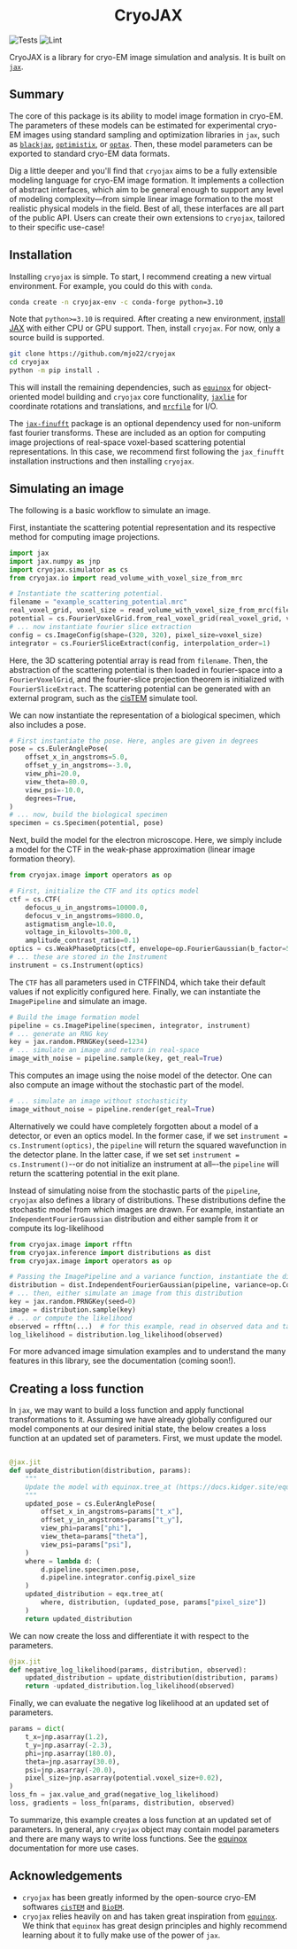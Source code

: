<h1 align='center'>CryoJAX</h1>

![Tests](https://github.com/mjo22/cryojax/actions/workflows/testing.yml/badge.svg)
![Lint](https://github.com/mjo22/cryojax/actions/workflows/black.yml/badge.svg)

CryoJAX is a library for cryo-EM image simulation and analysis. It is built on [`jax`](https://github.com/google/jax).

## Summary

The core of this package is its ability to model image formation in cryo-EM. The parameters of these models can be estimated for experimental cryo-EM images using standard sampling and optimization libraries in `jax`, such as [`blackjax`](https://github.com/blackjax-devs/blackjax), [`optimistix`](https://github.com/patrick-kidger/optimistix), or [`optax`](https://github.com/google-deepmind/optax). Then, these model parameters can be exported to standard cryo-EM data formats.

Dig a little deeper and you'll find that `cryojax` aims to be a fully extensible modeling language for cryo-EM image formation. It implements a collection of abstract interfaces, which aim to be general enough to support any level of modeling complexity—from simple linear image formation to the most realistic physical models in the field. Best of all, these interfaces are all part of the public API. Users can create their own extensions to `cryojax`, tailored to their specific use-case!

## Installation

Installing `cryojax` is simple. To start, I recommend creating a new virtual environment. For example, you could do this with `conda`.

```bash
conda create -n cryojax-env -c conda-forge python=3.10
```

Note that `python>=3.10` is required. After creating a new environment, [install JAX](https://github.com/google/jax#installation) with either CPU or GPU support. Then, install `cryojax`. For now, only a source build is supported.

```bash
git clone https://github.com/mjo22/cryojax
cd cryojax
python -m pip install .
```

This will install the remaining dependencies, such as [`equinox`](https://github.com/patrick-kidger/equinox/) for object-oriented model building and `cryojax` core functionality, [`jaxlie`](https://github.com/brentyi/jaxlie) for coordinate rotations and translations, and [`mrcfile`](https://github.com/ccpem/mrcfile) for I/O.

The [`jax-finufft`](https://github.com/dfm/jax-finufft) package is an optional dependency used for non-uniform fast fourier transforms. These are included as an option for computing image projections of real-space voxel-based scattering potential representations. In this case, we recommend first following the `jax_finufft` installation instructions and then installing `cryojax`.

## Simulating an image

The following is a basic workflow to simulate an image.

First, instantiate the scattering potential representation and its respective method for computing image projections.

```python
import jax
import jax.numpy as jnp
import cryojax.simulator as cs
from cryojax.io import read_volume_with_voxel_size_from_mrc

# Instantiate the scattering potential.
filename = "example_scattering_potential.mrc"
real_voxel_grid, voxel_size = read_volume_with_voxel_size_from_mrc(filename)
potential = cs.FourierVoxelGrid.from_real_voxel_grid(real_voxel_grid, voxel_size)
# ... now instantiate fourier slice extraction
config = cs.ImageConfig(shape=(320, 320), pixel_size=voxel_size)
integrator = cs.FourierSliceExtract(config, interpolation_order=1)
```

Here, the 3D scattering potential array is read from `filename`. Then, the abstraction of the scattering potential is then loaded in fourier-space into a `FourierVoxelGrid`, and the fourier-slice projection theorem is initialized with `FourierSliceExtract`. The scattering potential can be generated with an external program, such as the [cisTEM](https://github.com/timothygrant80/cisTEM) simulate tool.

We can now instantiate the representation of a biological specimen, which also includes a pose.

```python
# First instantiate the pose. Here, angles are given in degrees
pose = cs.EulerAnglePose(
    offset_x_in_angstroms=5.0,
    offset_y_in_angstroms=-3.0,
    view_phi=20.0,
    view_theta=80.0,
    view_psi=-10.0,
    degrees=True,
)
# ... now, build the biological specimen
specimen = cs.Specimen(potential, pose)
```

Next, build the model for the electron microscope. Here, we simply include a model for the CTF in the weak-phase approximation (linear image formation theory).

```python
from cryojax.image import operators as op

# First, initialize the CTF and its optics model
ctf = cs.CTF(
    defocus_u_in_angstroms=10000.0,
    defocus_v_in_angstroms=9800.0,
    astigmatism_angle=10.0,
    voltage_in_kilovolts=300.0,
    amplitude_contrast_ratio=0.1)
optics = cs.WeakPhaseOptics(ctf, envelope=op.FourierGaussian(b_factor=5.0))  # b_factor is given in Angstroms^2
# ... these are stored in the Instrument
instrument = cs.Instrument(optics)
```

The `CTF` has all parameters used in CTFFIND4, which take their default values if not
explicitly configured here. Finally, we can instantiate the `ImagePipeline` and simulate an image.

```python
# Build the image formation model
pipeline = cs.ImagePipeline(specimen, integrator, instrument)
# ... generate an RNG key
key = jax.random.PRNGKey(seed=1234)
# ... simulate an image and return in real-space
image_with_noise = pipeline.sample(key, get_real=True)
```

This computes an image using the noise model of the detector. One can also compute an image without the stochastic part of the model.

```python
# ... simulate an image without stochasticity
image_without_noise = pipeline.render(get_real=True)
```

Alternatively we could have completely forgotten about a model of a detector, or even an optics model. In the former case, if we set `instrument = cs.Instrument(optics)`, the `pipeline` will return the squared wavefunction in the detector plane. In the latter case, if we set set `instrument = cs.Instrument()`--or do not initialize an instrument at all–-the `pipeline` will return the scattering potential in the exit plane. 

Instead of simulating noise from the stochastic parts of the `pipeline`, `cryojax` also defines a library of distributions. These distributions define the stochastic model from which images are drawn. For example, instantiate an `IndependentFourierGaussian` distribution and either sample from it or compute its log-likelihood

```python
from cryojax.image import rfftn
from cryojax.inference import distributions as dist
from cryojax.image import operators as op

# Passing the ImagePipeline and a variance function, instantiate the distribution
distribution = dist.IndependentFourierGaussian(pipeline, variance=op.Constant(1.0))
# ... then, either simulate an image from this distribution
key = jax.random.PRNGKey(seed=0)
image = distribution.sample(key)
# ... or compute the likelihood
observed = rfftn(...)  # for this example, read in observed data and take FFT
log_likelihood = distribution.log_likelihood(observed)
```

For more advanced image simulation examples and to understand the many features in this library, see the documentation (coming soon!).

## Creating a loss function

In `jax`, we may want to build a loss function and apply functional transformations to it. Assuming we have already globally configured our model components at our desired initial state, the below creates a loss function at an updated set of parameters. First, we must update the model.

```python

@jax.jit
def update_distribution(distribution, params):
    """
    Update the model with equinox.tree_at (https://docs.kidger.site/equinox/api/manipulation/#equinox.tree_at).
    """
    updated_pose = cs.EulerAnglePose(
        offset_x_in_angstroms=params["t_x"],
        offset_y_in_angstroms=params["t_y"],
        view_phi=params["phi"],
        view_theta=params["theta"],
        view_psi=params["psi"],
    )
    where = lambda d: (
        d.pipeline.specimen.pose,
        d.pipeline.integrator.config.pixel_size
    )
    updated_distribution = eqx.tree_at(
        where, distribution, (updated_pose, params["pixel_size"])
    )
    return updated_distribution
```

We can now create the loss and differentiate it with respect to the parameters.

```python
@jax.jit
def negative_log_likelihood(params, distribution, observed):
    updated_distribution = update_distribution(distribution, params)
    return -updated_distribution.log_likelihood(observed)
```

Finally, we can evaluate the negative log likelihood at an updated set of parameters.

```python
params = dict(
    t_x=jnp.asarray(1.2),
    t_y=jnp.asarray(-2.3),
    phi=jnp.asarray(180.0),
    theta=jnp.asarray(30.0),
    psi=jnp.asarray(-20.0),
    pixel_size=jnp.asarray(potential.voxel_size+0.02),
)
loss_fn = jax.value_and_grad(negative_log_likelihood)
loss, gradients = loss_fn(params, distribution, observed)
```

To summarize, this example creates a loss function at an updated set of parameters. In general, any `cryojax` object may contain model parameters and there are many ways to write loss functions. See the [equinox](https://github.com/patrick-kidger/equinox/) documentation for more use cases.

## Acknowledgements

- `cryojax` has been greatly informed by the open-source cryo-EM softwares [`cisTEM`](https://github.com/timothygrant80/cisTEM) and [`BioEM`](https://github.com/bio-phys/BioEM).
- `cryojax` relies heavily on and has taken great inspiration from [`equinox`](https://github.com/patrick-kidger/equinox/). We think that `equinox` has great design principles and highly recommend learning about it to fully make use of the power of `jax`.
